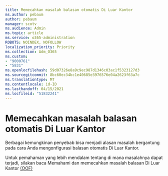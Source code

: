 ```yaml
---
title: Memecahkan masalah balasan otomatis Di Luar Kantor
ms.author: pebaum
author: pebaum
manager: scotv
ms.audience: Admin
ms.topic: article
ms.service: o365-administration
ROBOTS: NOINDEX, NOFOLLOW
localization_priority: Priority
ms.collection: Adm_O365
ms.custom:
- "9000761"
- "5831"
ms.openlocfilehash: 59d07326e8a9c9ec987d1346c03ac1f5323127d3
ms.sourcegitcommit: 8bc60ec34bc1e40685e3976576e04a2623f63a7c
ms.translationtype: MT
ms.contentlocale: id-ID
ms.lasthandoff: 04/15/2021
ms.locfileid: "51832241"
---
```

# <a name="troubleshooting-out-of-office-automatic-replies"></a>Memecahkan masalah balasan otomatis Di Luar Kantor

Berbagai kemungkinan penyebab bisa menjadi alasan masalah bergantung pada cara Anda mengonfigurasi balasan otomatis Di Luar Kantor.

Untuk pemahaman yang lebih mendalam tentang di mana masalahnya dapat terjadi, silakan baca Memahami dan memecahkan masalah balasan Di Luar Kantor  [(OOF)](https://techcommunity.microsoft.com/t5/exchange-team-blog/understanding-and-troubleshooting-out-of-office-oof-replies/ba-p/1411972)